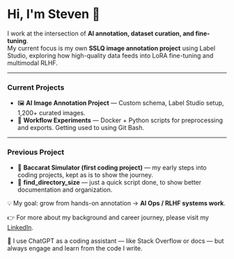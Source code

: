# Hi, I'm Steven 👋

I work at the intersection of **AI annotation, dataset curation, and fine-tuning**.  
My current focus is my own **SSLQ image annotation project** using Label Studio, exploring how high-quality data feeds into LoRA fine-tuning and multimodal RLHF.

---

### Current Projects
- 🖼️ **AI Image Annotation Project** — Custom schema, Label Studio setup, 1,200+ curated images.  
- 🔧 **Workflow Experiments** — Docker + Python scripts for preprocessing and exports. Getting used to using Git Bash. 
---

### Previous Project
- 🎲 **Baccarat Simulator (first coding project)** — my early steps into coding projects, kept as is to show the journey. 
- 🎲 **find_directory_size** — just a quick script done, to show better documentation and organization.

💡 My goal: grow from hands-on annotation → **AI Ops / RLHF systems work**.  

👉 For more about my background and career journey, please visit my [LinkedIn](www.linkedin.com/in/sghalverson).

🤖 I use ChatGPT as a coding assistant — like Stack Overflow or docs — but always engage and learn from the code I write.
